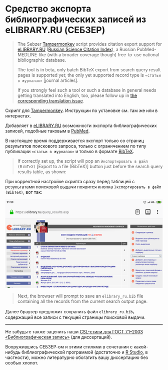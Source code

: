# Средство экспорта библиографических записей из eLIBRARY.RU (СЕБЗЕР)

> The Sebzer [Tampermonkey](https://tampermonkey.net) script provides citation export support for [eLIBRARY.RU](https://elibrary.ru) ([Russian Science Citation Index](https://en.m.wikipedia.org/wiki/Russian_Science_Citation_Index)), a Russian PubMed-MEDLINE-like (with a broader coverage though) free-to-use national bibliographic database.
> 
> The tool is in beta, only batch BibTeX export from search query result pages is supported yet; the only yet supported record type is `«статьи в журналах»` [journal articles].
> 
> If you strongly feel such a tool or such a database in general needs getting translated into English, too, please follow up in [the corresponding translation issue](http://github.com/p1m-ortho/xs-sebzer/issues/4).

Скрипт для [Tampermonkey](https://tampermonkey.net). Инструкции по установке см. там же или в интернетах.

Добавляет в [eLIBRARY.RU](https://elibrary.ru) возможности экспорта библиографических записей, подобные таковым в [PubMed](https://pubmed.gov).

В настоящее время поддерживается экспорт только со страниц результатов поискового запроса, только с ограничением по типу публикации `«статьи в журналах»` и только в формате [BibTeX](https://ru.wikipedia.org/wiki/BibTeX#Библиографические_базы:_bib-файлы).

> If correctly set up, the script will pop an `Экспортировать в файл (BibTeX)` [Export to a file (BibTeX)] button just before the search query results table, as shown:

При корректной настройке скрипта сразу перед таблицей с результатами поисковой выдачи появится кнопка `Экспортировать в файл (BibTeX)`, вот так:

![Скриншот страницы поисковой выдачи с кнопкой | Screenshot of a query results page with the button](Screenshot_2019-10-31-21-59-43-754_org.mozilla.firefox.png)

> Next, the browser will prompt to save an `elibrary_ru.bib` file containing all the records from the current search output page.

Далее браузер предложит сохранить файл `elibrary_ru.bib`， содержащий все записи с текущей страницы поисковой выдачи.

-----

Не забудьте также заценить наши [CSL-стили для ГОСТ 7.1–2003 «Библиографическая запись»](https://github.com/p1m-ortho/styles/blob/ba7d5eb5ad5ca73416a08c9c67c05a91b6e94538/russian-gost-71-2003-alpha.csl) (для диссертаций).

Вооружившись СЕБЗЕР-ом и этими стилями в сочетании с какой-нибудь библиографической программой (достаточно и [R Studio](https://rstudio.com), в частности), можно литературно обогатить вашу диссертацию без особых хлопот.
